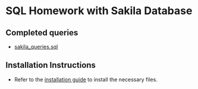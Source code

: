 # SQL Homework with Sakila Database

## Completed queries

* [sakila_queries.sql](sakila_queries.sql)

## Installation Instructions

* Refer to the [installation guide](Installation.md) to install the necessary files.
